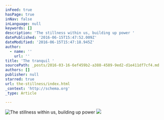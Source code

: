 ```yaml
---
inFeed: true
hasPage: true
inNav: false
inLanguage: null
keywords: []
description: 'The stillness within us, building up power '
datePublished: '2016-06-15T15:47:52.009Z'
dateModified: '2016-06-15T15:47:18.945Z'
author:
  - name: ''
    url: ''
title: 'The tranquil '
sourcePath: _posts/2016-03-16-6ef459b2-a388-4589-9ed2-d1e411df7cf4.md
authors: []
publisher: null
starred: true
url: the-stillness/index.html
_context: 'http://schema.org'
_type: Article

---
```

![The stillness within us, building up power ](https://the-grid-user-content.s3-us-west-2.amazonaws.com/9f65570b-6fd0-4862-b643-cd80fde77e33.jpg)
![](https://the-grid-user-content.s3-us-west-2.amazonaws.com/6a21da00-fd63-4076-80ed-9e9c539d5e14.jpg)
